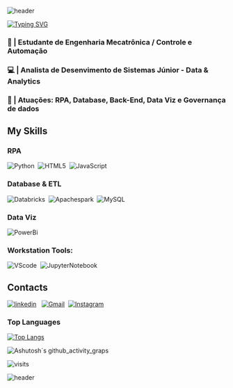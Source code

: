 ![header](https://capsule-render.vercel.app/api?type=waving!&color=1600BE&height=120&section=header&)


[![Typing SVG](https://readme-typing-svg.herokuapp.com?font=Fira+Code&size=24&duration=2500&pause=1000&color=1600BE&center=true&vCenter=true&random=true&width=435&lines=Seja+bem+Vindo(a)!!++%F0%9F%96%90%EF%B8%8F;Me+Chamo+Gustavo+Gon%C3%A7alves;Tenho+21+Anos;Developer+Back-End+%26+Database)](https://git.io/typing-svg)



### 🤖 | Estudante de Engenharia Mecatrônica / Controle e Automação
### 💻 | Analista de Desenvimento de Sistemas Júnior - Data & Analytics
### 🚀 | Atuações: RPA, Database, Back-End, Data Viz e Governança de dados

## My Skills

###  RPA
![Python](https://img.shields.io/badge/Python-FFD43B?style=for-the-badge&logo=python&logoColor=blue)&nbsp;
![HTML5](https://img.shields.io/badge/HTML5-E34F26?style=for-the-badge&logo=html5&logoColor=white)&nbsp;
![JavaScript](https://img.shields.io/badge/JavaScript-323330?style=for-the-badge&logo=javascript&logoColor=F7DF1E)

###  Database & ETL
![Databricks](https://img.shields.io/badge/Databricks-FF3621?style=for-the-badge&logo=Databricks&logoColor=white)&nbsp;
![Apachespark](https://img.shields.io/badge/Apache_Spark-FFFFFF?style=for-the-badge&logo=apachespark&logoColor=#E35A16)&nbsp;
![MySQL](https://img.shields.io/badge/MySQL-005C84?style=for-the-badge&logo=mysql&logoColor=white)&nbsp;
### Data Viz

![PowerBi](https://img.shields.io/badge/PowerBI-F2C811?style=for-the-badge&logo=Power%20BI&logoColor=white)&nbsp;

### Workstation Tools:

![VScode](https://img.shields.io/badge/vscode-4285F4?style=for-the-badge&logo=vscode&logoColor=white)&nbsp;
![JupyterNotebook](https://img.shields.io/badge/Made%20with-Jupyter-orange?style=for-the-badge&logo=Jupyter)&nbsp;


##  Contacts
[![linkedin](https://img.shields.io/badge/linkedin-0A66C2?style=for-the-badge&logo=linkedin&logoColor=white)](https://www.linkedin.com/in/gustavo-gon%C3%A7alves-costa-de-oliveira/) &nbsp;
[![Gmail](https://img.shields.io/badge/Gmail-333333?style=for-the-badge&logo=gmail&logoColor=red)](mailto:gustavo.gco02@gmail.com)&nbsp;
[![Instagram](https://img.shields.io/badge/-Instagram-%23E4405F?style=for-the-badge&logo=instagram&logoColor=white)](https://www.instagram.com/gustavo_gco/)

### Top Languages
[![Top Langs](https://github-readme-stats.vercel.app/api/top-langs/?username=GusGCO&layout=compact&theme=dark)](https://github.com/anuraghazra/github-readme-stats)

![Ashutosh´s github_activity_graps](https://contribution.catsjuice.com/_/GusGCO?chart=3dbar&gap=0.6&scale=2&flatten=1&animation=wave&animation_duration=4&animation_delay=0.06&animation_amplitude=24&animation_frequency=0.1&animation_wave_center=0_3&format=svg&weeks=30&theme=blue)

![visits](https://visit-counter.vercel.app/counter.png?page=https%3A%2F%2Fgithub.com%2FGusGCO&s=50&c=0008ff&bg=00000000&no=2&ff=digi&tb=Visitantes%3A&ta=)

![header](https://capsule-render.vercel.app/api?type=waving!&color=1600BE&height=120&section=footer&)

